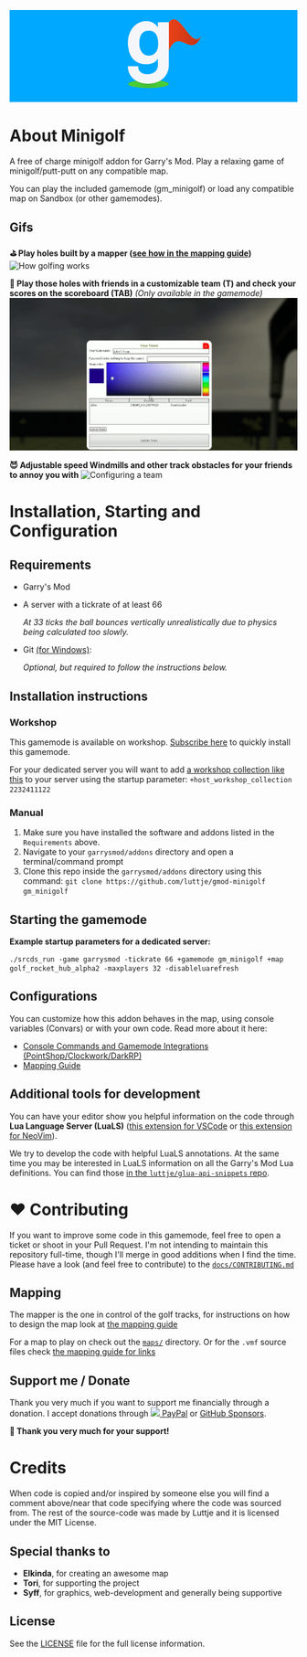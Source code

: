 ![The Minigolf Logo (by Syff)](materials/minigolf/logo_with_background.png)

# About Minigolf

A free of charge minigolf addon for Garry's Mod. Play a relaxing game of minigolf/putt-putt on any compatible map.

You can play the included gamemode (gm_minigolf) or load any compatible map on Sandbox (or other gamemodes).

## Gifs

__⛳ Play holes built by a mapper ([see how in the mapping guide](docs/MAPPING_GUIDE.md))__
![How golfing works](docs/assets/minigolf.gif)

__💯 Play those holes with friends in a customizable team (T) and check your scores on the scoreboard (TAB)__ *(Only available in the gamemode)*
![Configuring a team](docs/assets/teams_menu.gif)

__😈 Adjustable speed Windmills and other track obstacles for your friends to annoy you with__
![Configuring a team](docs/assets/windmill.gif)

# Installation, Starting and Configuration

## Requirements

* Garry's Mod

* A server with a tickrate of at least 66

  *At 33 ticks the ball bounces vertically unrealistically due to physics being calculated too slowly.*

* Git [(for Windows)](https://git-scm.com/download/win):

  *Optional, but required to follow the instructions below.*

## Installation instructions

### Workshop

This gamemode is available on workshop. [Subscribe here](https://steamcommunity.com/sharedfiles/filedetails/?id=2313854259) to quickly install this gamemode.

For your dedicated server you will want to add [a workshop collection like this](https://steamcommunity.com/sharedfiles/filedetails/?id=2232411122) to your server using the startup parameter: `+host_workshop_collection 2232411122`

### Manual

1. Make sure you have installed the software and addons listed in the `Requirements` above.
2. Navigate to your `garrysmod/addons` directory and open a terminal/command prompt
3. Clone this repo inside the `garrysmod/addons` directory using this command:
  `git clone https://github.com/luttje/gmod-minigolf gm_minigolf`

## Starting the gamemode

__Example startup parameters for a dedicated server:__

```
./srcds_run -game garrysmod -tickrate 66 +gamemode gm_minigolf +map golf_rocket_hub_alpha2 -maxplayers 32 -disableluarefresh
```

## Configurations

You can customize how this addon behaves in the map, using console variables (Convars) or with your own code. Read more about it here:

* [Console Commands and Gamemode Integrations (PointShop/Clockwork/DarkRP)](docs/CONFIGURATIONS.md)
* [Mapping Guide](docs/MAPPING_GUIDE.md)

## Additional tools for development

You can have your editor show you helpful information on the code through __Lua Language Server (LuaLS)__ ([this extension for VSCode](https://marketplace.visualstudio.com/items?itemName=sumneko.lua) or [this extension for NeoVim](https://github.com/neovim/nvim-lspconfig/blob/master/doc/configs.md#lua_ls)).

We try to develop the code with helpful LuaLS annotations. At the same time you may be interested in LuaLS information on all the Garry's Mod Lua definitions. You can find those [in the `luttje/glua-api-snippets` repo](https://github.com/luttje/glua-api-snippets).

# ❤ Contributing

If you want to improve some code in this gamemode, feel free to open a ticket or shoot in your Pull Request. I'm not intending to maintain this repository full-time, though I'll merge in good additions when I find the time. Please have a look (and feel free to contribute) to the [`docs/CONTRIBUTING.md`](docs/CONTRIBUTING.md)

## Mapping

The mapper is the one in control of the golf tracks, for instructions on how to design the map look at [the mapping guide](docs/MAPPING_GUIDE.md)

For a map to play on check out the [`maps/`](maps/) directory. Or for the `.vmf` source files check [the mapping guide for links](docs/MAPPING_GUIDE.md)

## Support me / Donate

Thank you very much if you want to support me financially through a donation. I accept donations through [![](https://www.paypalobjects.com/en_US/i/btn/btn_donate_SM.gif) PayPal](https://www.paypal.com/donate?hosted_button_id=XGVDN2YMXC8TL) or [GitHub Sponsors](https://github.com/sponsors/luttje).

__💓 Thank you very much for your support!__

# Credits

When code is copied and/or inspired by someone else you will find a comment above/near that code specifying where the code was sourced from. The rest of the source-code was made by Luttje and it is licensed under the MIT License.

## Special thanks to

* __Elkinda__, for creating an awesome map
* __Tori__, for supporting the project
* __Syff__, for graphics, web-development and generally being supportive

## License

See the [LICENSE](LICENSE) file for the full license information.
